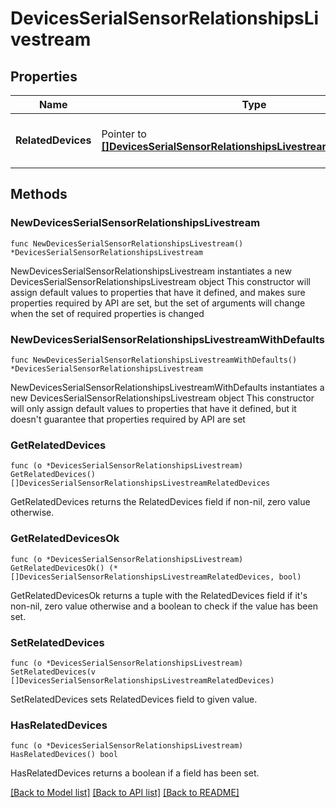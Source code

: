 # DevicesSerialSensorRelationshipsLivestream

## Properties

Name | Type | Description | Notes
------------ | ------------- | ------------- | -------------
**RelatedDevices** | Pointer to [**[]DevicesSerialSensorRelationshipsLivestreamRelatedDevices**](DevicesSerialSensorRelationshipsLivestreamRelatedDevices.md) | An array of the related devices for the role | [optional] 

## Methods

### NewDevicesSerialSensorRelationshipsLivestream

`func NewDevicesSerialSensorRelationshipsLivestream() *DevicesSerialSensorRelationshipsLivestream`

NewDevicesSerialSensorRelationshipsLivestream instantiates a new DevicesSerialSensorRelationshipsLivestream object
This constructor will assign default values to properties that have it defined,
and makes sure properties required by API are set, but the set of arguments
will change when the set of required properties is changed

### NewDevicesSerialSensorRelationshipsLivestreamWithDefaults

`func NewDevicesSerialSensorRelationshipsLivestreamWithDefaults() *DevicesSerialSensorRelationshipsLivestream`

NewDevicesSerialSensorRelationshipsLivestreamWithDefaults instantiates a new DevicesSerialSensorRelationshipsLivestream object
This constructor will only assign default values to properties that have it defined,
but it doesn't guarantee that properties required by API are set

### GetRelatedDevices

`func (o *DevicesSerialSensorRelationshipsLivestream) GetRelatedDevices() []DevicesSerialSensorRelationshipsLivestreamRelatedDevices`

GetRelatedDevices returns the RelatedDevices field if non-nil, zero value otherwise.

### GetRelatedDevicesOk

`func (o *DevicesSerialSensorRelationshipsLivestream) GetRelatedDevicesOk() (*[]DevicesSerialSensorRelationshipsLivestreamRelatedDevices, bool)`

GetRelatedDevicesOk returns a tuple with the RelatedDevices field if it's non-nil, zero value otherwise
and a boolean to check if the value has been set.

### SetRelatedDevices

`func (o *DevicesSerialSensorRelationshipsLivestream) SetRelatedDevices(v []DevicesSerialSensorRelationshipsLivestreamRelatedDevices)`

SetRelatedDevices sets RelatedDevices field to given value.

### HasRelatedDevices

`func (o *DevicesSerialSensorRelationshipsLivestream) HasRelatedDevices() bool`

HasRelatedDevices returns a boolean if a field has been set.


[[Back to Model list]](../README.md#documentation-for-models) [[Back to API list]](../README.md#documentation-for-api-endpoints) [[Back to README]](../README.md)


